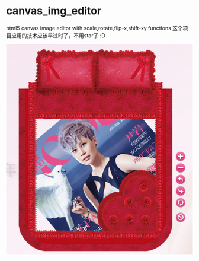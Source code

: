 canvas_img_editor
=================

html5 canvas image editor with scale,rotate,flip-x,shift-xy functions
这个项目应用的技术应该早过时了，不用star了 :D

![alt tag](https://github.com/tqyq/canvas_img_editor/blob/master/images/edit2.png?raw=true)
